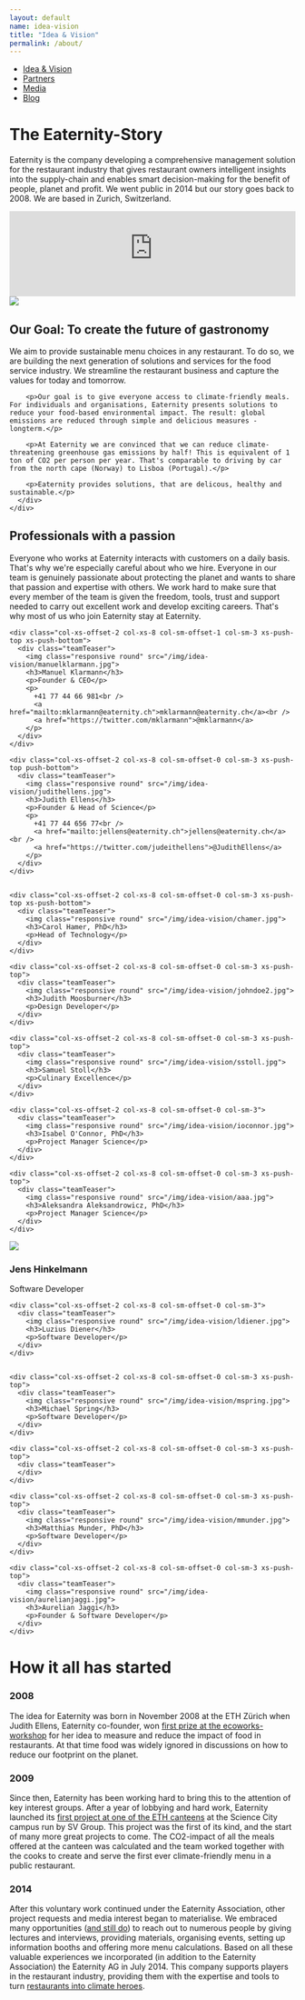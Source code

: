 ```yaml
---
layout: default
name: idea-vision
title: "Idea & Vision"
permalink: /about/
---
```


<div class="container hidden-xs">
  <div class="row">
    <div class="col-xs-12 text-center">
      <ul class="subNavigation">
        <a href="/about"><li class="current">Idea &amp; Vision</li></a>
        <a href="/about/partners"><li>Partners</li></a>
        <a href="/about/media"><li>Media</li></a>
        <a href="/blog"><li>Blog</li></a>
      </ul>
    </div>
  </div>
</div>


<div class="container">
  <div class="row push-top small-push-bottom">
    <div class="col-xs-12 text-center">
      <h1>The Eaternity-Story</h1>
    </div>
  </div>

  <div class="row push-bottom">
    <div class="col-xs-12 col-sm-offset-1 col-sm-10 col-md-offset-2 col-md-8 text-center">
      <p>Eaternity is the company developing a comprehensive management solution for the restaurant industry that gives restaurant owners intelligent insights into the supply-chain and enables smart decision-making for the benefit of people, planet and profit. We went public in 2014 but our story goes back to 2008. We are based in Zurich, Switzerland.</p>
    </div>
  </div>

  <div class="row push-bottom">
    <div class="col-xs-12">
      <div class="fluidMedia">
        <iframe style="width: 100%" src="https://www.youtube-nocookie.com/embed/2g9GedPylM8?rel=0&amp;showinfo=0&amp;color=white" frameborder="0" allowfullscreen></iframe>
      </div>
    </div>
  </div>

  <div class="row big-push-bottom verticalAlign">
    <div class="col-xs-offset-2 col-xs-8 col-sm-offset-0 col-sm-4">
      <img class="responsive" src="/img/idea-vision/illustration-northcap-lissabon.svg">
    </div>
    <div class="col-xs-12 col-sm-offset-1 col-sm-7 xs-push-top">
      <div>
        <h2>Our Goal: To create the future of gastronomy</h2>
        <p>We aim to provide sustainable menu choices in any restaurant. To do so, we are building the next generation of solutions and services for the food service industry. We streamline the restaurant business and capture the values for today and tomorrow.</p>

        <p>Our goal is to give everyone access to climate-friendly meals. For individuals and organisations, Eaternity presents solutions to reduce your food-based environmental impact. The result: global emissions are reduced through simple and delicious measures - longterm.</p>

        <p>At Eaternity we are convinced that we can reduce climate-threatening greenhouse gas emissions by half! This is equivalent of 1 ton of CO2 per person per year. That's comparable to driving by car from the north cape (Norway) to Lisboa (Portugal).</p>

        <p>Eaternity provides solutions, that are delicous, healthy and sustainable.</p>
      </div>
    </div>
  </div>
</div>

<div class="window" style="background-image: url('/img/idea-vision/idea-vision-parallax.jpg')"></div>

<div class="container">
  <div class="row big-push-top small-push-bottom">
    <div class="col-xs-12 text-center">
      <h2>Professionals with a passion</h2>
    </div>
  </div>

  <div class="row push-bottom">
    <div class="col-xs-12 col-sm-offset-1 col-sm-10 col-md-offset-2 col-md-8 text-center">
      Everyone who works at Eaternity interacts with customers on a daily basis. That's why we're especially careful about who we hire. Everyone in our team is genuinely passionate about protecting the planet and wants to share that passion and expertise with others. We work hard to make sure that every member of the team is given the freedom, tools, trust and support needed to carry out excellent work and develop exciting careers. That's why most of us who join Eaternity stay at Eaternity.
    </div>
  </div>

<div id="team" class="row text-center small-push-bottom">


    <div class="col-xs-offset-2 col-xs-8 col-sm-offset-1 col-sm-3 xs-push-top xs-push-bottom">
      <div class="teamTeaser">
        <img class="responsive round" src="/img/idea-vision/manuelklarmann.jpg">
        <h3>Manuel Klarmann</h3>
        <p>Founder & CEO</p>
        <p>
          +41 77 44 66 981<br />
          <a href="mailto:mklarmann@eaternity.ch">mklarmann@eaternity.ch</a><br />
          <a href="https://twitter.com/mklarmann">@mklarmann</a>
        </p>
      </div>
    </div>

    <div class="col-xs-offset-2 col-xs-8 col-sm-offset-0 col-sm-3 xs-push-top push-bottom">
      <div class="teamTeaser">
        <img class="responsive round" src="/img/idea-vision/judithellens.jpg">
        <h3>Judith Ellens</h3>
        <p>Founder & Head of Science</p>
        <p>
          +41 77 44 656 77<br />
          <a href="mailto:jellens@eaternity.ch">jellens@eaternity.ch</a><br />
          <a href="https://twitter.com/judeithellens">@JudithEllens</a>
        </p>
      </div>
    </div>


    <div class="col-xs-offset-2 col-xs-8 col-sm-offset-0 col-sm-3 xs-push-top xs-push-bottom">
      <div class="teamTeaser">
        <img class="responsive round" src="/img/idea-vision/chamer.jpg">
        <h3>Carol Hamer, PhD</h3>
        <p>Head of Technology</p>
      </div>
    </div>



</div>

<div class="row text-center small-push-bottom">




    <div class="col-xs-offset-2 col-xs-8 col-sm-offset-0 col-sm-3 xs-push-top">
      <div class="teamTeaser">
        <img class="responsive round" src="/img/idea-vision/johndoe2.jpg">
        <h3>Judith Moosburner</h3>
        <p>Design Developer</p>
      </div>
    </div>

    <div class="col-xs-offset-2 col-xs-8 col-sm-offset-0 col-sm-3 xs-push-top">
      <div class="teamTeaser">
        <img class="responsive round" src="/img/idea-vision/sstoll.jpg">
        <h3>Samuel Stoll</h3>
        <p>Culinary Excellence</p>
      </div>
    </div>

    <div class="col-xs-offset-2 col-xs-8 col-sm-offset-0 col-sm-3">
      <div class="teamTeaser">
        <img class="responsive round" src="/img/idea-vision/ioconnor.jpg">
        <h3>Isabel O'Connor, PhD</h3>
        <p>Project Manager Science</p>
      </div>
    </div>

    <div class="col-xs-offset-2 col-xs-8 col-sm-offset-0 col-sm-3 xs-push-top">
      <div class="teamTeaser">
        <img class="responsive round" src="/img/idea-vision/aaa.jpg">
        <h3>Aleksandra Aleksandrowicz, PhD</h3>
        <p>Project Manager Science</p>
      </div>
    </div>


</div>


<div class="row text-center small-push-bottom">
    <div class="col-xs-offset-2 col-xs-8 col-sm-offset-1 col-sm-3">
      <div class="teamTeaser">
        <img class="responsive round" src="/img/idea-vision/jhinkelmann.jpg">
        <h3>Jens Hinkelmann</h3>
        <p>Software Developer</p>
      </div>
    </div>

    <div class="col-xs-offset-2 col-xs-8 col-sm-offset-0 col-sm-3">
      <div class="teamTeaser">
        <img class="responsive round" src="/img/idea-vision/ldiener.jpg">
        <h3>Luzius Diener</h3>
        <p>Software Developer</p>
      </div>
    </div>


    <div class="col-xs-offset-2 col-xs-8 col-sm-offset-0 col-sm-3 xs-push-top">
      <div class="teamTeaser">
        <img class="responsive round" src="/img/idea-vision/mspring.jpg">
        <h3>Michael Spring</h3>
        <p>Software Developer</p>
      </div>
    </div>

</div>

<div class="row text-center big-push-bottom">

    <div class="col-xs-offset-2 col-xs-8 col-sm-offset-0 col-sm-3 xs-push-top">
      <div class="teamTeaser">
      </div>
    </div>

    <div class="col-xs-offset-2 col-xs-8 col-sm-offset-0 col-sm-3 xs-push-top">
      <div class="teamTeaser">
        <img class="responsive round" src="/img/idea-vision/mmunder.jpg">
        <h3>Matthias Munder, PhD</h3>
        <p>Software Developer</p>
      </div>
    </div>

    <div class="col-xs-offset-2 col-xs-8 col-sm-offset-0 col-sm-3 xs-push-top">
      <div class="teamTeaser">
        <img class="responsive round" src="/img/idea-vision/aurelianjaggi.jpg">
        <h3>Aurelian Jaggi</h3>
        <p>Founder & Software Developer</p>
      </div>
    </div>




</div>

  <div class="row small-push-bottom">
    <div class="col-xs-12 text-center">
      <h1>How it all has started</h1>
    </div>
  </div>

  <div class="row push-bottom">
    <div class="col-xs-12 col-sm-4">
      <h3>2008</h3>
      <p>The idea for Eaternity was born in November 2008 at the ETH Zürich when Judith Ellens, Eaternity co-founder, won <a href="http://archiv2.sustainability.ethz.ch/stimmen/ellens.html">first prize at the ecoworks-workshop</a> for her idea to measure and reduce the impact of food in restaurants. At that time food was widely ignored in discussions on how to reduce our footprint on the planet.</p>
    </div>
    <div class="col-xs-12 col-sm-4 xs-push-top">
      <h3>2009</h3>
      <p>Since then, Eaternity has been working hard to bring this to the attention of key interest groups. After a year of lobbying and hard work, Eaternity launched its <a href="http://eaternity.org/assets/de/2009-11-25%20MM-Pilot.pdf">first project at one of the ETH canteens</a> at the Science City campus run by SV Group. This project was the first of its kind, and the start of many more great projects to come. The CO2-impact of all the meals offered at the canteen was calculated and the team worked together with the cooks to create and serve the first ever climate-friendly menu in a public restaurant.</p>
    </div>
    <div class="col-xs-12 col-sm-4 xs-push-top">
      <h3>2014</h3>
      <p>After this voluntary work continued under the Eaternity Association, other project requests and media interest began to materialise. We embraced many opportunities (<a href="/blog">and still do</a>) to reach out to numerous people by giving lectures and interviews, providing materials, organising events, setting up information booths and offering more menu calculations. Based on all these valuable experiences we incorporated (in addition to the Eaternity Association) the Eaternity AG in July 2014. This company supports players in the restaurant industry, providing them with the expertise and tools to turn <a href="/meals/restaurants">restaurants into climate heroes</a>.</p>
    </div>
  </div>

</div>

<script src="https://ajax.googleapis.com/ajax/libs/jquery/1.11.3/jquery.min.js"></script>
<script src="/js/jquery.magnific-popup.min.js"></script>
<script src="/js/jquery.royalslider.min.js"></script>
<script src="/js/bootstrap.min.js"></script>
<script src="/js/icheck.min.js"></script>
<script src="/js/script.js"></script>
